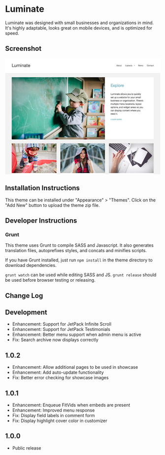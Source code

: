 # Luminate

Luminate was designed with small businesses and organizations in mind. It's highly adaptable, looks great on mobile devices, and is optimized for speed.

## Screenshot

![Luminate Screenshot](https://github.com/DevPress/devpress-luminate/blob/master/screenshot.jpg)

## Installation Instructions

This theme can be installed under "Appearance" > "Themes".  Click on the "Add New" button to upload the theme zip file.

## Developer Instructions

### Grunt

This theme uses Grunt to compile SASS and Javascript.  It also generates translation files, autoprefixes styles, and concats and minifies scripts.

If you have Grunt installed, just run `npm install` in the theme directory to download dependencies.

`grunt watch` can be used while editing SASS and JS.
`grunt release` should be used before browser testing or releasing.

## Change Log

Development
---

* Enhancement: Support for JetPack Infinite Scroll
* Enhancement: Support for JetPack Testimonials
* Enhancement: Better menu support when admin menu is active
* Fix: Search archive now displays correctly

1.0.2
---

* Enhancement: Allow additional pages to be used in showcase
* Enhancement: Add auto-update functionality
* Fix: Better error checking for showcase images

1.0.1
---

* Enhancement: Enqueue FitVids when embeds are present
* Enhancement: Improved menu response
* Fix: Display field labels in comment form
* Fix: Display highlight cover color in customizer

1.0.0
---

* Public release